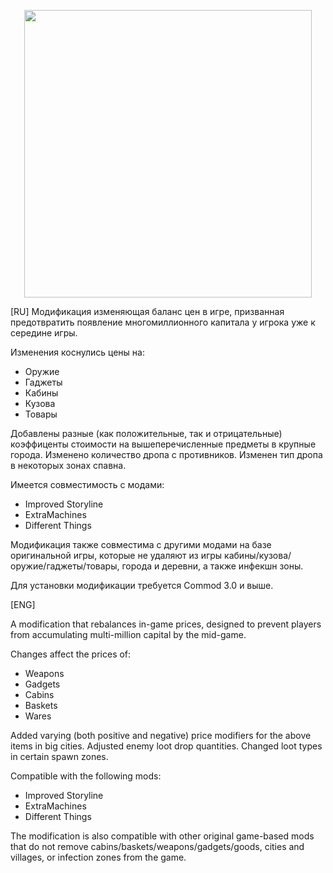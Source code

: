 <p align="center">
  <img width="460" height="460" src="https://github.com/user-attachments/assets/b8508aae-a5b1-4163-9846-904bdb3346ba">
</p>

[RU]
Модификация изменяющая баланс цен в игре, призванная предотвратить появление многомиллионного капитала
у игрока уже к середине игры.

Изменения коснулись цены на:
 - Оружие
 - Гаджеты
 - Кабины
 - Кузова
 - Товары
   
Добавлены разные (как положительные, так и отрицательные) коэффиценты стоимости на вышеперечисленные предметы в крупные города.
Изменено количество дропа с противников.
Изменен тип дропа в некоторых зонах спавна.

Имеется совместимость с модами:
 - Improved Storyline
 - ExtraMachines
 - Different Things

Модификация также совместима с другими модами на базе оригинальной игры, которые не удаляют из игры кабины/кузова/оружие/гаджеты/товары, города и деревни, а также инфекшн зоны.

Для установки модификации требуется Commod 3.0 и выше.

[ENG]

A modification that rebalances in-game prices, designed to prevent players from accumulating multi-million capital by the mid-game.

Changes affect the prices of:
  - Weapons
  - Gadgets
  - Сabins
  - Baskets
  - Wares

  Added varying (both positive and negative) price modifiers for the above items in big cities.
  Adjusted enemy loot drop quantities.
  Changed loot types in certain spawn zones.
  
Compatible with the following mods:
  - Improved Storyline
  - ExtraMachines
  - Different Things

  The modification is also compatible with other original game-based mods that do not remove cabins/baskets/weapons/gadgets/goods, cities and villages, or infection zones from the game.
